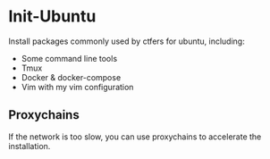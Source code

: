 # Init-Ubuntu

Install packages commonly used by ctfers for ubuntu, including:

* Some command line tools
* Tmux
* Docker & docker-compose
* Vim with my vim configuration

## Proxychains
If the network is too slow, you can use proxychains to accelerate the installation.
